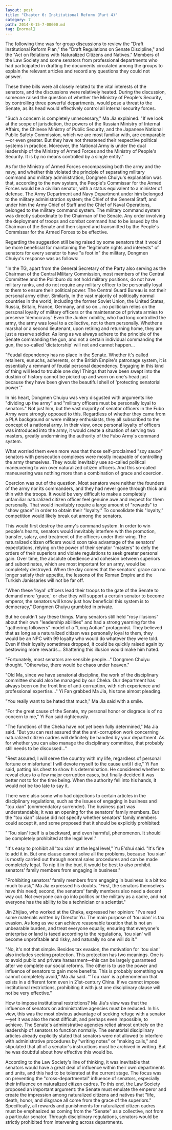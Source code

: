 ```yaml
---
layout: post
title: "Chapter 6: Institutional Reform (Part 4)"
category: 7
path: 2014-8-15-7-00600.md
tag: [normal]
---
```


The following time was for group discussions to review the "Draft Institutional Reform Plan," the "Draft Regulations on Senate Discipline," and the "Act on Relations with Naturalized Citizens and Natives." Members of the Law Society and some senators from professional departments who had participated in drafting the documents circulated among the groups to explain the relevant articles and record any questions they could not answer.

These three bills were all closely related to the vital interests of the senators, and the discussions were relatively heated. During the discussion, someone raised the question of whether the Ministry of People's Security, by controlling three powerful departments, would pose a threat to the Senate, as its head would effectively control all internal security forces.

"Such a concern is completely unnecessary," Ma Jia explained. "If we look at the scope of jurisdiction, the powers of the Russian Ministry of Internal Affairs, the Chinese Ministry of Public Security, and the Japanese National Public Safety Commission, which we are most familiar with, are comparable—or even greater. But they have not threatened their respective political systems in practice. Moreover, the National Army is under the dual leadership of the Ministry of Armed Forces and the Ministry of People's Security. It is by no means controlled by a single entity."

As for the Ministry of Armed Forces encompassing both the army and the navy, and whether this violated the principle of separating military command and military administration, Dongmen Chuiyu's explanation was that, according to the new system, the People's Commissar for the Armed Forces would be a civilian senator, with a status equivalent to a minister of defense. The Army Department and Navy Department under him belonged to the military administration system; the Chief of the General Staff, and under him the Army Chief of Staff and the Chief of Naval Operations, belonged to the military command system. The military command system was directly subordinate to the Chairman of the Senate. Any order involving the deployment of troops and combat command had to be issued by the Chairman of the Senate and then signed and transmitted by the People's Commissar for the Armed Forces to be effective.

Regarding the suggestion still being raised by some senators that it would be more beneficial for maintaining the "legitimate rights and interests" of senators for every senator to have "a foot in" the military, Dongmen Chuiyu's response was as follows:

"In the TG, apart from the General Secretary of the Party also serving as the Chairman of the Central Military Commission, most members of the Central Committee and the Politburo do not hold military positions, do not have military ranks, and do not require any military officer to be personally loyal to them to ensure their political power. The Central Guard Bureau is not their personal army either. Similarly, in the vast majority of politically normal countries in the world, including the former Soviet Union, the United States, Russia, Britain, France, Germany, and so on... no politician relies on the personal loyalty of military officers or the maintenance of private armies to preserve 'democracy.' Even the Junker nobility, who had long controlled the army, the army was loyal to a collective, not to them personally. Whether a marshal or a second lieutenant, upon retiring and returning home, they are just a reserve soldier. As long as we always adhere to the principle of the Senate commanding the gun, and not a certain individual commanding the gun, the so-called 'dictatorship' will not and cannot happen...

"Feudal dependency has no place in the Senate. Whether it's called retainers, eunuchs, adherents, or the British Empire's patronage system, it is essentially a remnant of feudal personal dependency. Engaging in this kind of thing will lead to trouble one day! Things that have been swept into the dustbin of history cannot be picked up and worn on one's head just because they have been given the beautiful shell of 'protecting senatorial power'."

In his heart, Dongmen Chuiyu was very disgusted with arguments like "dividing up the army" and "military officers must be personally loyal to senators." Not just him, but the vast majority of senator officers in the Fubo Army were strongly opposed to this. Regardless of whether they came from a PLA background or were military enthusiasts, they all subscribed to the concept of a national army. In their view, once personal loyalty of officers was introduced into the army, it would create a situation of serving two masters, greatly undermining the authority of the Fubo Army's command system.

What worried them even more was that those self-proclaimed "soy sauce" senators with persecution complexes were mostly incapable of controlling the army themselves. They would inevitably use so-called political maneuvering to win over naturalized citizen officers. And this so-called maneuvering was nothing more than a combination of grace and coercion.

Coercion was out of the question. Most senators were neither the founders of the army nor its commanders, and they had never gone through thick and thin with the troops. It would be very difficult to make a completely unfamiliar naturalized citizen officer feel genuine awe and respect for them personally. That would inevitably require a large amount of "rewards" to "show grace" in order to obtain their "loyalty." To consolidate this "loyalty," competition would likely break out among the senators.

This would first destroy the army's command system. In order to win people's hearts, senators would inevitably interfere with the promotion, transfer, salary, and treatment of the officers under their wing. The naturalized citizen officers would soon take advantage of the senators' expectations, relying on the power of their senator "masters" to defy the orders of their superiors and violate regulations to seek greater personal gain. Over time, the absolute obedience and cohesion between superiors and subordinates, which are most important for an army, would be completely destroyed. When the day comes that the senators' grace can no longer satisfy their appetite, the lessons of the Roman Empire and the Turkish Janissaries will not be far off.

"When these 'loyal' officers lead their troops to the gate of the Senate to demand more 'grace,' or else they will support a certain senator to become emperor, the senators will know just how beneficial this system is to democracy," Dongmen Chuiyu grumbled in private.

But he couldn't say these things. Many senators still held "rosy illusions" about their own "leadership abilities" and had a strong yearning for the "gathering followers" model of a "Long Aotian" protagonist. They believed that as long as a naturalized citizen was personally loyal to them, they would be an NPC with 99 loyalty who would do whatever they were told. Even if their loyalty sometimes dropped, it could be quickly raised again by bestowing more rewards... Shattering this illusion would make him hated.

"Fortunately, most senators are sensible people..." Dongmen Chuiyu thought. "Otherwise, there would be chaos under heaven."

"Old Ma, since we have senatorial discipline, the work of the disciplinary committee should also be managed by our Cheka. Our department has always been on the front line of anti-corruption, with rich experience and professional expertise..." Yi Fan grabbed Ma Jia, his tone almost pleading.

"You really want to be hated that much," Ma Jia said with a smile.

"For the great cause of the Senate, my personal honor or disgrace is of no concern to me," Yi Fan said righteously.

"The functions of the Cheka have not yet been fully determined," Ma Jia said. "But you can rest assured that the anti-corruption work concerning naturalized citizen cadres will definitely be handled by your department. As for whether you can also manage the disciplinary committee, that probably still needs to be discussed..."

"Rest assured, I will serve the country with my life, regardless of personal fortune or misfortune! I will devote myself to the cause until I die," Yi Fan said, patting his chest to show his determination. He considered whether to reveal clues to a few major corruption cases, but finally decided it was better not to for the time being. When the authority fell into his hands, it would not be too late to say it.

There were also some who had objections to certain articles in the disciplinary regulations, such as the issues of engaging in business and "tou xian" (commendatory surrender). The business part was understandable; it was an opening for the senators' family members. But the "tou xian" clause did not specify whether senators' family members could accept it, and some proposed that it should be explicitly prohibited:

"'Tou xian' itself is a backward, and even harmful, phenomenon. It should be completely prohibited at the legal level."

"It's easy to prohibit all 'tou xian' at the legal level," Yu E'shui said. "It's fine to add it in. But one clause cannot solve all the problems, because 'tou xian' is mostly carried out through normal sales procedures and can be made completely legal. To nip it in the bud, it would be best to also prohibit senators' family members from engaging in business."

"Prohibiting senators' family members from engaging in business is a bit too much to ask," Ma Jia expressed his doubts. "First, the senators themselves have this need; second, the senators' family members also need a decent way out. Not everyone can go into politics or the military as a cadre, and not everyone has the ability to be a technician or a scientist."

Jin Zhijiao, who worked at the Cheka, expressed her opinion: "I've read some materials written by Director Yu. The main purpose of 'tou xian' is tax evasion. As long as we can achieve reasonable taxation that is not an unbearable burden, and treat everyone equally, ensuring that everyone's enterprise or land is taxed according to the regulations, 'tou xian' will become unprofitable and risky, and naturally no one will do it."

"No, it's not that simple. Besides tax evasion, the motivation for 'tou xian' also includes seeking protection. This protection has two meanings. One is to avoid public and private harassment—this can be largely guaranteed after we complete our social reforms. The other is to use the power and influence of senators to gain more benefits. This is probably something we cannot completely avoid," Ma Jia said. "'Tou xian' is a phenomenon that exists in a different form even in 21st-century China. If we cannot impose institutional restrictions, prohibiting it with just one disciplinary clause will not be very effective."

How to impose institutional restrictions? Ma Jia's view was that the influence of senators on administrative agencies must be reduced. In his view, this was the most obvious advantage of seeking refuge with a senator—yet it was also the most difficult, and perhaps even impossible, to achieve. The Senate's administrative agencies relied almost entirely on the leadership of senators to function normally. The senatorial disciplinary articles already explicitly stated that senators were not allowed to interfere with administrative procedures by "writing notes" or "making calls," and stipulated that all of a senator's instructions must be archived in writing. But he was doubtful about how effective this would be.

According to the Law Society's line of thinking, it was inevitable that senators would have a great deal of influence within their own departments and units, and this had to be tolerated at the current stage. The focus was on preventing the "cross-departmental" influence of senators, especially their influence on naturalized citizen cadres. To this end, the Law Society proposed an important argument: the Senate must emulate the emperor and create the impression among naturalized citizens and natives that "life, death, honor, and disgrace all come from the grace of the superiors." Specifically, all rewards and punishments for naturalized citizen cadres must be emphasized as coming from the "Senate" as a collective, not from a particular senator. Through disciplinary regulations, senators would be strictly prohibited from intervening across departments.